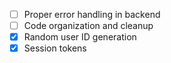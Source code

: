 - [ ] Proper error handling in backend
- [ ] Code organization and cleanup
- [x] Random user ID generation
- [x] Session tokens
